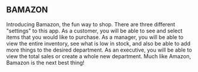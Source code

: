 
## BAMAZON

Introducing Bamazon, the fun way to shop. There are three different "settings" to this app. As a customer, you will be able to see and select items that you would like to purchase. As a manager, you will be able to view the entire inventory, see what is low in stock, and also be able to add more things to the desired department. As an executive, you will be able to view the total sales or create a whole new department. Much like Amazon, Bamazon is the next best thing!